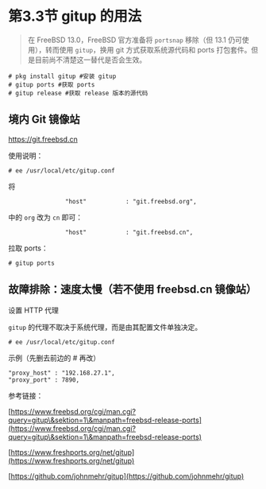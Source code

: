 # 第3.3节 gitup 的用法

> 在 FreeBSD 13.0，FreeBSD 官方准备将 `portsnap` 移除（但 13.1 仍可使用），转而使用 `gitup`，换用 git 方式获取系统源代码和 ports 打包套件。但是目前尚不清楚这一替代是否会生效。

```
# pkg install gitup #安装 gitup
# gitup ports #获取 ports
# gitup release #获取 release 版本的源代码
```

## 境内 Git 镜像站

<https://git.freebsd.cn>

使用说明：

```
# ee /usr/local/etc/gitup.conf
```

将
```
                "host"           : "git.freebsd.org",
```

中的 `org` 改为 `cn` 即可：

```
                "host"           : "git.freebsd.cn",
```

拉取 ports：

```
# gitup ports
```

## 故障排除：速度太慢（若不使用 freebsd.cn 镜像站）

设置 HTTP 代理

`gitup` 的代理不取决于系统代理，而是由其配置文件单独决定。

`# ee /usr/local/etc/gitup.conf`

示例（先删去前边的 # 再改）

```
"proxy_host" : "192.168.27.1",
"proxy_port" : 7890,
```

参考链接：

[https://www.freebsd.org/cgi/man.cgi?query=gitup\&sektion=1\&manpath=freebsd-release-ports](https://www.freebsd.org/cgi/man.cgi?query=gitup\&sektion=1\&manpath=freebsd-release-ports)

[https://www.freshports.org/net/gitup](https://www.freshports.org/net/gitup)

[https://github.com/johnmehr/gitup](https://github.com/johnmehr/gitup)
